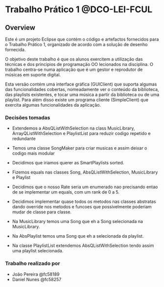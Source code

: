 # Trabalho Prático 1 @DCO-LEI-FCUL

## Overview

Este é um projeto Eclipse que contém o código e artefactos fornecidos para
o Trabalho Prático 1, organizado de acordo com a solução de desenho fornecida.

O objetivo deste trabalho é que os alunos exercitem a utilização das técnicas e
dos princípios de programação OO lecionados na disciplina. O trabalho centra-se
numa aplicação que é um gestor e reprodutor de músicas em suporte digital.

Esta versão contém uma interface gráfica (GUIClient) que suporta algumas das
funcionalidades cobertas, nomeadamente ver o conteúdo da biblioteca, das
playlists existentes, e tocar uma música a partir da biblioteca ou de uma
playlist. Para além disso existe um programa cliente (SimpleClient) que
exercita algumas funcionalidades da aplicação.

### Decisões tomadas

- Extendemos a AbsQListWithSelection na class MusicLibrary, ArrayQListWithSelection
e PlaylistList para reduzir codigo repetido e redundante

- Temos uma classe SongMaker para criar musicas e assim deixar o codigo mais modular

- Decidimos que iriamos querer as SmartPlaylists sorted.

- Fizemos equals nas classes Song, AbsQListWithSelection, MusicLibrary e Playlist

- Decidimos que o nosso Rate seria um enumerado nao precisando entao de se implementar um equals,
 com um rank de 0 a 5.

- Decidimos implementar quase todos os metodos nas classes abstratas dando override nos metodos
e funcoes que possivelmente poderiam mudar de classe para classe.

- Na MusicLibrary temos uma Song que eh a Song selecionada na MusicLibrary.

- Na AbsPlaylist temos uma Song que eh a selecionada da playlist.

- Na classe PlaylistList extendemos AbsQListWithSelection tendo assim uma playlist selecionada.

### Trabalho realizado por

- João Pereira @fc58189
- Daniel Nunes @fc58257
